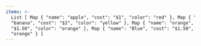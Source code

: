 ```yaml
---
items: >-
  List [ Map { "name": "apple", "cost": "$1", "color": "red" }, Map { "name":
  "banana", "cost": "$2", "color": "yellow" }, Map { "name": "orange", "cost":
  "$1.50", "color": "orange" }, Map { "name": "Blue", "cost": "$1.50", "color":
  "orange" } ]
---
```


